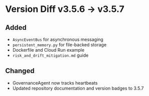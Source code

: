 # Version Diff v3.5.6 → v3.5.7

## Added
- `AsyncEventBus` for asynchronous messaging
- `persistent_memory.py` for file-backed storage
- Dockerfile and Cloud Run example
- `risk_and_drift_mitigation.md` guide

## Changed
- GovernanceAgent now tracks heartbeats
- Updated repository documentation and version badges to 3.5.7

